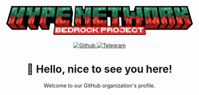 <div>
   <img src="https://github.com/HyPE-Network/.github/blob/master/profile/logo.png" alt="logo">
   <div align="center">
      <br>
       <a href="https://github.com/HyPE-Network">
      <img src="https://img.shields.io/badge/Github-181717?&style=for-the-badge&logo=github&logoColor=white" alt="Github" />
      </a>
      <a href="https://hy-pe.ru/ds">
      <img src="https://img.shields.io/badge/Discord-7289DA?&style=for-the-badge&logo=discord&logoColor=white" alt="Telegram" />
      </a>
      <div>
         <h1>👋 Hello, nice to see you here!</h1>
         <p>Welcome to our GitHub organization's profile.</p> 
      </div>
    </div>
</div>
